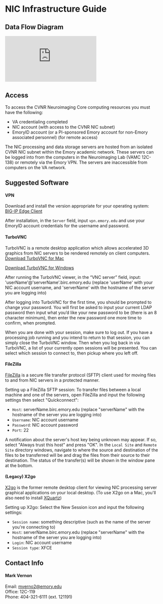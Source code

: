 # NIC Infrastructure Guide

## Data Flow Diagram
![infr_diagram](https://github.com/CVNR/nic_intro/blob/9fe2c9b4cf5f8d2f2c954dc9744541a0337f6c59/docs/images/NIC_dataFlow_20250114.pdf)

## Access
To access the CVNR Neuroimaging Core computing resources you must have the following:
* VA credentialing completed
* NIC account (with access to the CVNR NIC subnet)
* EmoryID account (or a PI-sponsored Emory account for non-Emory associated personnel) (for remote access)

The NIC processing and data storage servers are hosted from an isolated CVNR NIC subnet within the Emory academic network.  These servers can be logged into from the computers in the Neuroimaging Lab (VAMC 12C-138) or remotely via the Emory VPN.  The servers are inaccessible from computers on the VA network.  

## Suggested Software
#### VPN
Download and install the version appropriate for your operating system: \
[BIG-IP Edge Client](https://it.emory.edu/vpntools/)

After installation, in the `Server` field, input `vpn.emory.edu` and use your EmoryID account credentials for the username and password.

#### TurboVNC
TurboVNC is a remote desktop application which allows accelerated 3D graphics from NIC servers to be rendered remotely on client computers.\
[Download TurboVNC for Mac](https://sourceforge.net/projects/turbovnc/files/3.0.1/TurboVNC-3.0.1-x86_64.dmg/download)

[Download TurboVNC for Windows](https://sourceforge.net/projects/turbovnc/files/3.0.1/TurboVNC-3.0.1-x64.exe/download)

After running the TurboVNC viewer, in the “VNC server” field, input:  'userName'@'serverName'.birc.emory.edu  (replace 'userName' with your NIC account username, and 'serverName' with the hostname of the server you are logging into)
 
After logging into TurboVNC for the first time, you should be prompted to change your password.  You will first be asked to input your current LDAP password then input what you’d like your new password to be (there is an 8 character minimum), then enter the new password one more time to confirm, when prompted.
 
When you are done with your session, make sure to log out.  If you have a processing job running and you intend to return to that session, you can simply close the TurboVNC window.  Then when you log back in via TurboVNC, a list of your currently open sessions will be presented.  You can select which session to connect to, then pickup where you left off.

#### FileZilla
[FileZilla](https://filezilla-project.org/download.php?type=client) is a secure file transfer protocol (SFTP) client used for moving files to and from NIC servers in a protected manner.

Setting up a FileZilla SFTP session:
To transfer files between a local machine and one of the servers, open FileZilla and input the following settings then select "Quickconnect":
* `Host`:  serverName.birc.emory.edu (replace "serverName" with the hostname of the server you are logging into)
* `Username`:  NIC account username
* `Password`:  NIC account password
* `Port`:  22

A notification about the server's host key being unknown may appear.  If so, select "Always trust this host" and press "OK".  In the `Local Site` and `Remote Site` directory windows, navigate to where the source and destination of the files to be transferred will be and drag the files from their source to their destination.  The status of the transfer(s) will be shown in the window pane at the bottom.

#### (Legacy) X2go
[X2go](https://wiki.x2go.org/doku.php/doc:newtox2go) is the former remote desktop client for viewing NIC processing server graphical applications on your local desktop.  (To use X2go on a Mac, you'll also need to install [XQuartz](https://www.xquartz.org/))

Setting up X2go:
Select the New Session icon and input the following settings:
* `Session name`:  something descriptive (such as the name of the server you're connecting to)
* `Host`:  serverName.birc.emory.edu (replace "serverName" with the hostname of the server you are logging into)
* `Login`:  NIC account username
* `Session type`:  XFCE

## Contact Info
#### Mark Vernon
Email:  mverno2@emory.edu \
Office:  12C-119 \
Phone:  404-321-6111 (ext. 121191)

